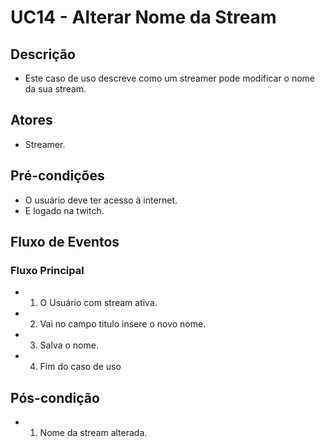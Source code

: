 # UC14 - Alterar Nome da Stream
## Descrição
* Este caso de uso descreve como um streamer pode modificar o nome da sua stream.

## Atores
* Streamer.

## Pré-condições
* O usuário deve ter acesso à internet.
* E logado na twitch.

## Fluxo de Eventos
### Fluxo Principal
* 1. O Usuário com stream ativa.
* 2. Vai no campo titulo insere o novo nome.
* 3. Salva o nome.
* 4. Fim do caso de uso 

## Pós-condição

* 1. Nome da stream alterada.